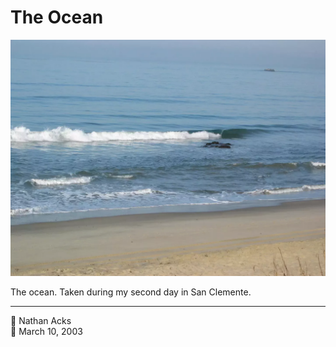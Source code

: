 # The Ocean

![Waves crash against a sandy beach in Southern California](assets/802c56cf63ee11cb659d4d8bcacc9ed1.webp)

The ocean. Taken during my second day in San Clemente.

- - - -

<span aria-hidden="true">👤</span> Nathan Acks  
<span aria-hidden="true">📅</span> March 10, 2003
